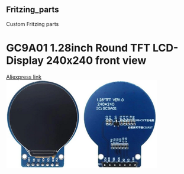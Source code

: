 ## Fritzing_parts
Custom Fritzing parts

# GC9A01 1.28inch Round TFT LCD-Display 240x240 front view
<a href="[src/Test.java](https://de.aliexpress.com/item/1005004069703494.html?spm=a2g0o.order_list.order_list_main.137.12dd5c5fa5V8Jw&gatewayAdapt=glo2deu)">Aliexpress link</a>
![alt text](https://github.com/IamIamI/Fritzing_parts/blob/main/ref_img/GC9A01_1%2C28inch_Round_TFT_LCD-Display_240x240.png)
